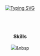 <div align="center">
<br><br>

[![Typing SVG](https://readme-typing-svg.herokuapp.com?font=Fira+Code&size=24&duration=4000&pause=1000&color=0ABF14&width=435&lines=Hi+%E2%9C%8B+I%60m+JaeBeom+Kim;who+is+backend+developer)](https://git.io/typing-svg)

<br><br>
</div>


<div align="center">

### Skills

<img src="https://img.shields.io/badge/Python-3766AB?style=flat-square&logo=Python&logoColor=white"/></a>&nbsp 


</div>
